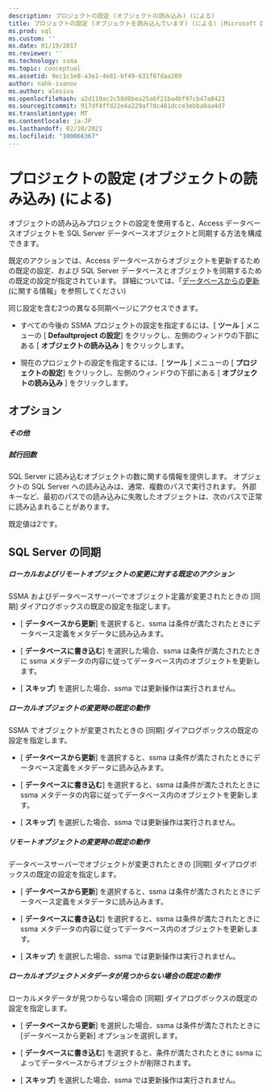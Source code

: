 ```yaml
---
description: プロジェクトの設定 (オブジェクトの読み込み) (による)
title: プロジェクトの設定 (オブジェクトを読み込んでいます) (による) |Microsoft Docs
ms.prod: sql
ms.custom: ''
ms.date: 01/19/2017
ms.reviewer: ''
ms.technology: ssma
ms.topic: conceptual
ms.assetid: 9ec1c1e8-a3e1-4e81-bf49-631f87daa209
author: nahk-ivanov
ms.author: alexiva
ms.openlocfilehash: a2d119ac2c58d0bea25a6f21ba4bf97cb47a8421
ms.sourcegitcommit: 917df4ffd22e4a229af7dc481dcce3ebba0aa4d7
ms.translationtype: MT
ms.contentlocale: ja-JP
ms.lasthandoff: 02/10/2021
ms.locfileid: "100066367"
---
```

# <a name="project-settings-loading-objects-accesstosql"></a>プロジェクトの設定 (オブジェクトの読み込み) (による)
オブジェクトの読み込みプロジェクトの設定を使用すると、Access データベースオブジェクトを SQL Server データベースオブジェクトと同期する方法を構成できます。  
  
既定のアクションでは、Access データベースからオブジェクトを更新するための既定の設定、および SQL Server データベースとオブジェクトを同期するための既定の設定が指定されています。 詳細については、「[データベースからの更新 &#40;](../../ssma/access/refresh-from-database-accesstosql.md)に関する情報」を参照してください&#41;  
  
同じ設定を含む2つの異なる同期ページにアクセスできます。  
  
-   すべての今後の SSMA プロジェクトの設定を指定するには、[ **ツール** ] メニューの [ **Defaultproject の設定**] をクリックし、左側のウィンドウの下部にある [ **オブジェクトの読み込み** ] をクリックします。  
  
-   現在のプロジェクトの設定を指定するには、[ **ツール** ] メニューの [ **プロジェクトの設定**] をクリックし、左側のウィンドウの下部にある [ **オブジェクトの読み込み** ] をクリックします。  
  
## <a name="options"></a>オプション  
  
##### <a name="misc"></a>その他  
  
##### <a name="attempts"></a>試行回数  
SQL Server に読み込むオブジェクトの数に関する情報を提供します。 オブジェクトの SQL Server への読み込みは、通常、複数のパスで実行されます。 外部キーなど、最初のパスでの読み込みに失敗したオブジェクトは、次のパスで正常に読み込まれることがあります。  
  
既定値は2です。  
  
## <a name="synchronization-for-sql-server"></a>SQL Server の同期  
  
##### <a name="default-action-on-local-and-remote-object-change"></a>ローカルおよびリモートオブジェクトの変更に対する既定のアクション  
SSMA およびデータベースサーバーでオブジェクト定義が変更されたときの [同期] ダイアログボックスの既定の設定を指定します。  
  
-   [ **データベースから更新**] を選択すると、ssma は条件が満たされたときにデータベース定義をメタデータに読み込みます。  
  
-   [ **データベースに書き込む**] を選択した場合、ssma は条件が満たされたときに ssma メタデータの内容に従ってデータベース内のオブジェクトを更新します。  
  
-   [ **スキップ**] を選択した場合、ssma では更新操作は実行されません。  
  
##### <a name="default-action-on-local-object-change"></a>ローカルオブジェクトの変更時の既定の動作  
SSMA でオブジェクトが変更されたときの [同期] ダイアログボックスの既定の設定を指定します。  
  
-   [ **データベースから更新**] を選択すると、ssma は条件が満たされたときにデータベース定義をメタデータに読み込みます。  
  
-   [ **データベースに書き込む**] を選択すると、ssma は条件が満たされたときに ssma メタデータの内容に従ってデータベース内のオブジェクトを更新します。  
  
-   [ **スキップ**] を選択した場合、ssma では更新操作は実行されません。  
  
##### <a name="default-action-on-remote-object-change"></a>リモートオブジェクトの変更時の既定の動作  
データベースサーバーでオブジェクトが変更されたときの [同期] ダイアログボックスの既定の設定を指定します。  
  
-   [ **データベースから更新**] を選択すると、ssma は条件が満たされたときにデータベース定義をメタデータに読み込みます。  
  
-   [ **データベースに書き込む**] を選択すると、ssma は条件が満たされたときに ssma メタデータの内容に従ってデータベース内のオブジェクトを更新します。  
  
-   [ **スキップ**] を選択した場合、ssma では更新操作は実行されません。  
  
##### <a name="default-action-when-local-object-metadata-is-missing"></a>ローカルオブジェクトメタデータが見つからない場合の既定の動作  
ローカルメタデータが見つからない場合の [同期] ダイアログボックスの既定の設定を指定します。  
  
-   [ **データベースから更新**] を選択した場合、ssma は条件が満たされたときに [データベースから更新] オプションを選択します。  
  
-   [ **データベースに書き込む**] を選択すると、条件が満たされたときに ssma によってデータベースからオブジェクトが削除されます。  
  
-   [ **スキップ**] を選択した場合、ssma では更新操作は実行されません。  
  

